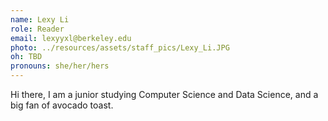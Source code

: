 ```yaml
---
name: Lexy Li
role: Reader
email: lexyyxl@berkeley.edu
photo: ../resources/assets/staff_pics/Lexy_Li.JPG
oh: TBD
pronouns: she/her/hers
---
```


Hi there, I am a junior studying Computer Science and Data Science, and a big fan of avocado toast.
